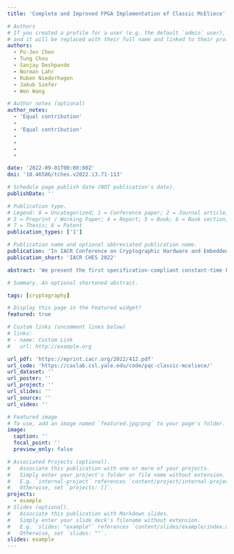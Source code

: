 ```yaml
---
title: 'Complete and Improved FPGA Implementation of Classic McEliece'

# Authors
# If you created a profile for a user (e.g. the default `admin` user), write the username (folder name) here
# and it will be replaced with their full name and linked to their profile.
authors:
  - Po-Jen Chen
  - Tung Chou
  - Sanjay Deshpande
  - Norman Lahr
  - Ruben Niederhagen
  - Jakub Szefer
  - Wen Wang

# Author notes (optional)
author_notes:
  - 'Equal contribution'
  - 
  - 'Equal contribution'
  - 
  - 
  - 
  - 

date: '2022-09-01T00:00:00Z'
doi: '10.46586/tches.v2022.i3.71-113'

# Schedule page publish date (NOT publication's date).
publishDate: ''

# Publication type.
# Legend: 0 = Uncategorized; 1 = Conference paper; 2 = Journal article;
# 3 = Preprint / Working Paper; 4 = Report; 5 = Book; 6 = Book section;
# 7 = Thesis; 8 = Patent
publication_types: ['1']

# Publication name and optional abbreviated publication name.
publication: 'In IACR Conference on Cryptographic Hardware and Embedded Systems 2022'
publication_short: 'IACR CHES 2022'

abstract: 'We present the first specification-compliant constant-time FPGA implementation of the Classic McEliece cryptosystem from the third-round of NIST’s Post-Quantum Cryptography standardization process. In particular, we present the first complete implementation including encapsulation and decapsulation modules as well as key generation with seed expansion. All the hardware modules are parametrizable, at compile time, with security level and performance parameters. As the most time consuming operation of Classic McEliece is the systemization of the public key matrix during key generation, we present and evaluate three new algorithms that can be used for systemization while complying with the specification: hybrid early-abort systemizer (HEA), single-pass early-abort systemizer (SPEA), and dual-pass earlyabort systemizer (DPEA). All of the designs outperform the prior systemizer designs for Classic McEliece by 2.2x to 2.6x in average runtime and by 1.7x to 2.4x in time-area efficiency. We show that our complete Classic McEliece design for example can perform key generation in 5.2 ms to 20 ms, encapsulation in 0.1 ms to 0.5 ms, and decapsulation in 0.7 ms to 1.5 ms for all security levels on an Xlilinx Artix 7 FPGA. The performance can be increased even further at the cost of resources by increasing the level of parallelization using the performance parameters of our design.'

# Summary. An optional shortened abstract.

tags: [cryptography]

# Display this page in the Featured widget?
featured: true

# Custom links (uncomment lines below)
# links:
# - name: Custom Link
#   url: http://example.org

url_pdf: 'https://eprint.iacr.org/2022/412.pdf'
url_code: 'https://caslab.csl.yale.edu/code/pqc-classic-mceliece/'
url_dataset: ''
url_poster: ''
url_project: ''
url_slides: ''
url_source: ''
url_video: ''

# Featured image
# To use, add an image named `featured.jpg/png` to your page's folder.
image:
  caption: ''
  focal_point: ''
  preview_only: false

# Associated Projects (optional).
#   Associate this publication with one or more of your projects.
#   Simply enter your project's folder or file name without extension.
#   E.g. `internal-project` references `content/project/internal-project/index.md`.
#   Otherwise, set `projects: []`.
projects:
  - example
# Slides (optional).
#   Associate this publication with Markdown slides.
#   Simply enter your slide deck's filename without extension.
#   E.g. `slides: "example"` references `content/slides/example/index.md`.
#   Otherwise, set `slides: ""`.
slides: example
---
```


